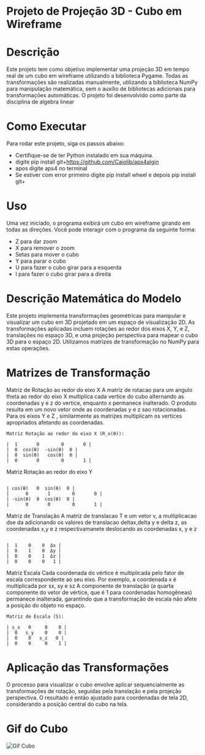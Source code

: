 # Projeto de Projeção 3D - Cubo em Wireframe

# Descrição

Este projeto tem como objetivo implementar uma projeção 3D em tempo real de um cubo em wireframe utilizando a biblioteca Pygame. Todas as transformações são realizadas manualmente, utilizando a biblioteca NumPy para manipulação matemática, sem o auxílio de bibliotecas adicionais para transformações automáticas. O projeto foi desenvolvido como parte da disciplina de algebra linear


# Como Executar

Para rodar este projeto, siga os passos abaixo:

- Certifique-se de ter Python instalado em sua máquina.
- digite pip install git+https://github.com/Caiolib/aps4algin
- apos digite aps4 no terminal
- Se estiver com error primeiro digite pip install wheel e depois pip install git+
# Uso

Uma vez iniciado, o programa exibirá um cubo em wireframe girando em todas as direções. Você pode interagir com o programa da seguinte forma:

- Z para dar zoom
- X para remover o zoom
- Setas para mover o cubo
- Y para parar o cubo
- U para fazer o cubo girar para a esquerda
- I para fazer o cubo girar para a direita

# Descrição Matemática do Modelo

Este projeto implementa transformações geométricas para manipular e visualizar um cubo em 3D projetado em um espaço de visualização 2D. As transformações aplicadas incluem rotações ao redor dos eixos X, Y, e Z, translações no espaço 3D, e uma projeção perspectiva para mapear o cubo 3D para o espaço 2D. Utilizamos matrizes de transformação no NumPy para estas operações.

# Matrizes de Transformação

Matriz de Rotação ao redor do eixo X
A matriz de rotacao para um angulo theta ao redor do eixo X multiplica cada vertice do cubo alternando as coordenadas y e z do vertice, enquanto x permanece inalterado.
O produto resulta em um novo vetor onde as coordenadas y e z sao rotacionadas. Para os eixos Y e Z , similarmente as matrizes multiplicam os vertices apropriados afetando as coordenadas.

```plaintext
Matriz Rotação ao redor do eixo X (R_x(θ)):

|  1       0        0       0 |
|  0  cos(θ)  -sin(θ)  0 |
|  0  sin(θ)   cos(θ)  0 |
|  0       0        0       1 |
```

Matriz Rotação ao redor do eixo Y

```plaintext

| cos(θ)   0  sin(θ)  0 |
|      0       1        0       0 |
| -sin(θ)  0  cos(θ)  0 |
|      0       0        0       1 |
```


Matriz de Translação 
A matriz de translacao T e um vetor  v, a multiplicacao dse da adicionando os valores de translacao deltax,delta y  e delta z, as coordenadas x,y e z respectivamanete deslocando as coordenadas x, y e z

```plaintext

|  1    0    0  Δx |
|  0    1    0  Δy |
|  0    0    1  Δz |
|  0    0    0   1 |
```

Matriz Escala
Cada coordenada do vértice é multiplicada pelo fator de escala correspondente ao seu eixo. Por exemplo, a coordenada x é multiplicada por sx, sy e sz A componente de translação (a quarta componente do vetor de vértice, que é 1 para coordenadas homogêneas) permanece inalterada, garantindo que a transformação de escala não afete a posição do objeto no espaço.

```plaintext
Matriz de Escala (S):

| s_x   0     0    0 |
|  0   s_y    0    0 |
|  0    0   s_z   0 |
|  0    0     0    1 |
```


# Aplicação das Transformações

O processo para visualizar o cubo envolve aplicar sequencialmente as transformações de rotação, seguidas pela translação e pela projeção perspectiva. O resultado é então ajustado para coordenadas de tela 2D, considerando a posição central do cubo na tela.


# Gif do Cubo
![Gif Cubo](https://media.giphy.com/media/v1.Y2lkPTc5MGI3NjExcHp4NjBtMGo2azJ0dDBzMzhwZHltYW1rYXh6YXFuZmdnaTh3MzF4YyZlcD12MV9pbnRlcm5hbF9naWZfYnlfaWQmY3Q9Zw/uNv1LB57KPALF5YI50/giphy.gif)
